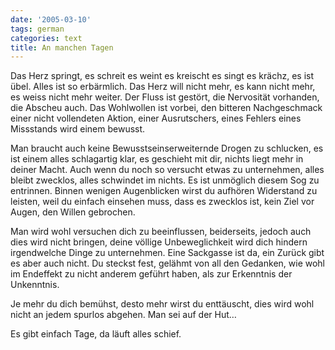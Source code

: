 ```yaml
---
date: '2005-03-10'
tags: german
categories: text
title: An manchen Tagen
---
```


Das Herz springt, es schreit es weint es kreischt es singt es krächz, es
ist übel. Alles ist so erbärmlich. Das Herz will nicht mehr, es kann
nicht mehr, es weiss nicht mehr weiter. Der Fluss ist gestört, die
Nervosität vorhanden, die Abscheu auch. Das Wohlwollen ist vorbei, den
bitteren Nachgeschmack einer nicht vollendeten Aktion, einer
Ausrutschers, eines Fehlers eines Missstands wird einem bewusst.

Man braucht auch keine Bewusstseinserweiternde Drogen zu schlucken, es
ist einem alles schlagartig klar, es geschieht mit dir, nichts liegt
mehr in deiner Macht. Auch wenn du noch so versucht etwas zu
unternehmen, alles bleibt zwecklos, alles schwindet im nichts. Es ist
unmöglich diesem Sog zu entrinnen. Binnen wenigen Augenblicken wirst du
aufhören Widerstand zu leisten, weil du einfach einsehen muss, dass es
zwecklos ist, kein Ziel vor Augen, den Willen gebrochen.

Man wird wohl versuchen dich zu beeinflussen, beiderseits, jedoch auch
dies wird nicht bringen, deine völlige Unbeweglichkeit wird dich hindern
irgendwelche Dinge zu unternehmen. Eine Sackgasse ist da, ein Zurück
gibt es aber auch nicht. Du steckst fest, gelähmt von all den Gedanken,
wie wohl im Endeffekt zu nicht anderem geführt haben, als zur Erkenntnis
der Unkenntnis.

Je mehr du dich bemühst, desto mehr wirst du enttäuscht, dies wird wohl
nicht an jedem spurlos abgehen. Man sei auf der Hut…

Es gibt einfach Tage, da läuft alles schief.


